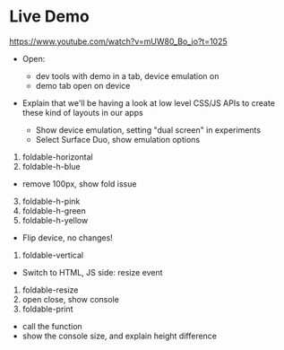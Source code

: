 # Live Demo

https://www.youtube.com/watch?v=mUW80_Bo_io?t=1025

- Open:
  * dev tools with demo in a tab, device emulation on
  * demo tab open on device

- Explain that we'll be having a look at low level CSS/JS APIs to create these kind of layouts in our apps
  * Show device emulation, setting "dual screen" in experiments
  * Select Surface Duo, show emulation options

1. foldable-horizontal
2. foldable-h-blue
  * remove 100px, show fold issue
3. foldable-h-pink
4. foldable-h-green
5. foldable-h-yellow

- Flip device, no changes!
1. foldable-vertical

- Switch to HTML, JS side: resize event
1. foldable-resize
2. open close, show console
3. foldable-print
  * call the function
  * show the console size, and explain height difference

